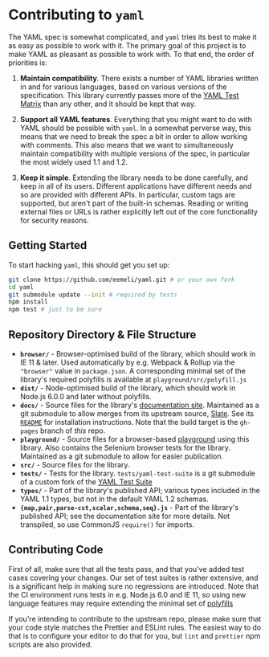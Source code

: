 # Contributing to `yaml`

The YAML spec is somewhat complicated, and `yaml` tries its best to make it as easy as possible to work with it. The primary goal of this project is to make YAML as pleasant as possible to work with. To that end, the order of priorities is:

1. **Maintain compatibility**. There exists a number of YAML libraries written in and for various languages, based on various versions of the specification. This library currently passes more of the [YAML Test Matrix](https://matrix.yaml.io/) than any other, and it should be kept that way.

2. **Support all YAML features**. Everything that you might want to do with YAML should be possible with `yaml`. In a somewhat perverse way, this means that we need to break the spec a bit in order to allow working with comments. This also means that we want to simultaneously maintain compatibility with multiple versions of the spec, in particular the most widely used 1.1 and 1.2.

3. **Keep it simple**. Extending the library needs to be done carefully, and keep in all of its users. Different applications have different needs and so are provided with different APIs. In particular, custom tags are supported, but aren't part of the built-in schemas. Reading or writing external files or URLs is rather explicitly left out of the core functionality for security reasons.

## Getting Started

To start hacking `yaml`, this should get you set up:

```sh
git clone https://github.com/eemeli/yaml.git # or your own fork
cd yaml
git submodule update --init # required by tests
npm install
npm test # just to be sure
```

## Repository Directory & File Structure

- **`browser/`** - Browser-optimised build of the library, which should work in IE 11 & later. Used automatically by e.g. Webpack & Rollup via the `"browser"` value in `package.json`. A corresponding minimal set of the library's required polyfills is available at `playground/src/polyfill.js`
- **`dist/`** - Node-optimised build of the library, which should work in Node.js 6.0.0 and later without polyfills.
- **`docs/`** - Source files for the library's [documentation site](https://eemeli.org/yaml). Maintained as a git submodule to allow merges from its upstream source, [Slate](https://lord.github.io/slate). See its [`README`](./docs/README.md) for installation instructions. Note that the build target is the `gh-pages` branch of _this_ repo.
- **`playground/`** - Source files for a browser-based [playground](https://eemeli.org/yaml-playground/) using this library. Also contains the Selenium browser tests for the library. Maintained as a git submodule to allow for easier publication.
- **`src/`** - Source files for the library.
- **`tests/`** - Tests for the library. `tests/yaml-test-suite` is a git submodule of a custom fork of the [YAML Test Suite](https://github.com/yaml/yaml-test-suite)
- **`types/`** - Part of the library's published API; various types included in the YAML 1.1 types, but not in the default YAML 1.2 schemas.
-  **`{map,pair,parse-cst,scalar,schema,seq}.js`** - Part of the library's published API; see the documentation site for more details. Not transpiled, so use CommonJS `require()` for imports.

## Contributing Code

First of all, make sure that all the tests pass, and that you've added test cases covering your changes. Our set of test suites is rather extensive, and is a significant help in making sure no regressions are introduced. Note that the CI environment runs tests in e.g. Node.js 6.0 and IE 11, so using new language features may require extending the minimal set of [polyfills](./playground/src/polyfill.js)

If you're intending to contribute to the upstream repo, please make sure that your code style matches the Prettier and ESLint rules. The easiest way to do that is to configure your editor to do that for you, but `lint` and `prettier` npm scripts are also provided.

